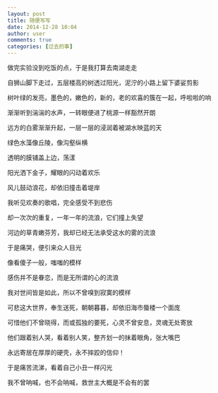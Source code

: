 ```yaml
---
layout: post
title: 随便写写
date: 2014-12-28 10:04
author: user
comments: true
categories: [过去的事]
---
```

做完实验没到吃饭的点，于是我打算去南湖走走

自狮山脚下走过，五层楼高的树透过阳光，泥泞的小路上留下婆娑剪影

树叶绿的发亮，墨色的，嫩色的，新的，老的欢喜的簇在一起，呼啦啦的响

渐渐听到湍湍的水声，一转眼便进了桃源一样豁然开朗

远方的白雾渐渐升起，一层一层的浸润着被湖水映蓝的天

绿色水藻像丘陵，像沟壑纵横

透明的膜铺盖上边，荡漾

阳光洒下金子，耀眼的闪动着欢乐

风儿鼓动浪花，却依旧撞击着堤岸

我听见欢奏的歌唱，完全感受不到悲伤

却一次次的重复，一年一年的流浪，它们撞上失望

河边的草青嫩芬芳，我却已经无法承受这水的雾的流浪

于是痛哭，便引来众人目光

像看傻子一般，嗤嗤的模样

感伤并不是眷恋，而是无所谓的心的流浪

我对世间皆是如此，所以不曾嗅到寂寞的模样

可悲这大世界，奉生送死，朝朝暮暮，却依旧海市蜃楼一个面庞

可惜他们不曾晓得，而或孤独的要死，心灵不曾安息，灵魂无处寄放

他们跟着别人哭，看着别人笑，整齐划一的抹着眼角，张大嘴巴

永远寄居在厚厚的硬壳，永不摔跤的信仰！

于是痛苦流涕，看着自己小丑一样闪光

我不曾呐喊，也不会呐喊，救世主大概是不会有的罢
